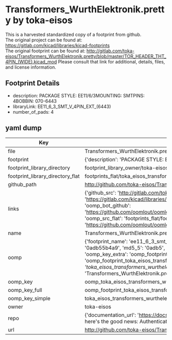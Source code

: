 # Transformers_WurthElektronik.pretty by toka-eisos  
This is a harvested standardized copy of a footprint from github.  
The original project can be found at:  
https://gitlab.com/kicad/libraries/kicad-footprints  
The original footprint can be found at:
http://gitlab.com/toka-eisos/Transformers_WurthElektronik.pretty/blob/master/TOR_HEADER_THT_4PIN_(WIDE).kicad_mod
Please consult that link for additional, details, files, and license information.  
## Footprint Details
* description: PACKAGE STYLE: EE11/6/3MOUNTING: SMTPINS: 4BOBBIN: 070-6443  
* libraryLink: EE11_6_3_SMT_V_4PIN_EXT_(6443)  
* number_of_pads: 4  
## yaml dump  
| Key | Value |  
| --- | --- |  
| file | Transformers_WurthElektronik.pretty/EE11_6_3_SMT_V_4PIN_EXT_(6443).kicad_mod |  
| footprint | {'description': 'PACKAGE STYLE: EE11/6/3MOUNTING: SMTPINS: 4BOBBIN: 070-6443', 'libraryLink': 'EE11_6_3_SMT_V_4PIN_EXT_(6443)', 'number_of_pads': 4} |  
| footprint_library_directory | footprint_library_owner/toka-eisos_Transformers_WurthElektronik.pretty |  
| footprint_library_directory_flat | footprints_flat/toka_eisos_transformers_wurthelektronik_ee11_6_3_smt_v_4pin_ext_(6443)/working |  
| github_path | http://github.com/toka-eisos/Transformers_WurthElektronik.pretty/blob/master/EE11_6_3_SMT_V_4PIN_EXT_(6443).kicad_mod |  
| links | {'github_src': 'http://gitlab.com/toka-eisos/Transformers_WurthElektronik.pretty/blob/master/TOR_HEADER_THT_4PIN_(WIDE).kicad_mod', 'github_src_repo': 'https://gitlab.com/kicad/libraries/kicad-footprints', 'oomp_bot': 'footprints/toka_eisos_transformers_wurthelektronik_ee11_6_3_smt_v_4pin_ext_(6443)/working', 'oomp_bot_github': 'https://github.com/oomlout/oomlout_oomp_footprint_bot/tree/main/footprints/toka_eisos_transformers_wurthelektronik_ee11_6_3_smt_v_4pin_ext_(6443)/working', 'oomp_src_flat': 'footprints_flat/footprints_flat/toka_eisos_transformers_wurthelektronik_ee11_6_3_smt_v_4pin_ext_(6443)/working', 'oomp_src_flat_github': 'https://github.com/oomlout/oomlout_oomp_footprint_src/tree/main/footprints_flat/toka_eisos_transformers_wurthelektronik_ee11_6_3_smt_v_4pin_ext_(6443)/working'} |  
| name | Transformers_WurthElektronik.pretty |  
| oomp | {'footprint_name': 'ee11_6_3_smt_v_4pin_ext_(6443)', 'library_name': 'transformers_wurthelektronik', 'md5': '0adb55b4a908c903b88de91a2a57ba49', 'md5_10': '0adb55b4a9', 'md5_5': '0adb5', 'md5_6': '0adb55', 'oomp_key': 'oomp_toka_eisos_transformers_wurthelektronik_ee11_6_3_smt_v_4pin_ext_(6443)', 'oomp_key_extra': 'oomp_footprint_toka_eisos_transformers_wurthelektronik_ee11_6_3_smt_v_4pin_ext_(6443)', 'oomp_key_full': 'oomp_footprint_toka_eisos_transformers_wurthelektronik_ee11_6_3_smt_v_4pin_ext_(6443)_0adb55', 'oomp_key_simple': 'toka_eisos_transformers_wurthelektronik_ee11_6_3_smt_v_4pin_ext_(6443)', 'original_filename': 'Transformers_WurthElektronik.pretty/EE11_6_3_SMT_V_4PIN_EXT_(6443).kicad_mod', 'owner_name': 'toka_eisos'} |  
| oomp_key | oomp_toka_eisos_transformers_wurthelektronik_ee11_6_3_smt_v_4pin_ext_(6443) |  
| oomp_key_full | oomp_footprint_toka_eisos_transformers_wurthelektronik_ee11_6_3_smt_v_4pin_ext_(6443) |  
| oomp_key_simple | toka_eisos_transformers_wurthelektronik_ee11_6_3_smt_v_4pin_ext_(6443) |  
| owner | toka-eisos |  
| repo | {'documentation_url': 'https://docs.github.com/rest/overview/resources-in-the-rest-api#rate-limiting', 'message': "API rate limit exceeded for 84.66.173.59. (But here's the good news: Authenticated requests get a higher rate limit. Check out the documentation for more details.)"} |  
| url | http://github.com/toka-eisos/Transformers_WurthElektronik.pretty |  


